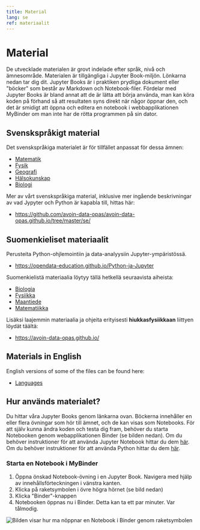 ```yaml
---
title: Material
lang: se
ref: materiaalit
---
```


# Material

De utvecklade materialen är grovt indelade efter språk, nivå och ämnesområde.
Materialen är tillgängliga i Jupyter Book-miljön. Lönkarna nedan tar dig dit.
Jupyter Books är i praktiken prydliga dokument eller "böcker" som består av Markdown och Notebook-filer.
Fördelar med Jupyter Books är bland annat att de är lätta att börja använda, man kan köra koden på förhand så att resultaten syns direkt när någor öppnar den,
och det är smidigt att öppna och editera en notebook i webbapplikationen MyBinder om man inte har de rötta programmen på sin dator.

## Svenskspråkigt material

Det svenskspråkiga materialet är för tillfället anpassat för dessa ämnen:
- <a href="https://opendata-education.github.io/se_Matematik/intro.html" target="_blank">Matematik</a>
- <a href="https://opendata-education.github.io/se_Fysik/intro.html" target="_blank">Fysik</a>
- <a href="https://opendata-education.github.io/se_Geografi/intro.html" target="_blank">Geografi</a>
- <a href="https://opendata-education.github.io/se_Halsokunskap/intro.html" target="_blank">Hälsokunskap</a>
- <a href="https://opendata-education.github.io/se_Biologi/intro.html" target="_blank">Biologi</a>

Mer av vårt svenskspråkiga material, inklusive mer ingående beskrivningar av vad Jypyter och Python är kapabla till, hittas här:
- <a href="avoin-data-opas.github.io/se/" target="_blank">https://github.com/avoin-data-opas/avoin-data-opas.github.io/tree/master/se/</a>


## Suomenkieliset materiaalit

Perusteita Python-ohjlemointiin ja data-analyysiin Jupyter-ympäristössä.
- <a href="https://opendata-education.github.io/Python-ja-Jupyter" target="_blank">https://opendata-education.github.io/Python-ja-Jupyter</a>

Suomenkielistä materiaalia löytyy tällä hetkellä seuraavista aiheista:
- <a href="https://opendata-education.github.io/Biologia" target="_blank">Biologia</a>
- <a href="https://opendata-education.github.io/Fysiikka" target="_blank">Fysiikka</a>
- <a href="https://opendata-education.github.io/Maantiede" target="_blank">Maantiede</a>
- <a href="https://opendata-education.github.io/Matematiikka" target="_blank">Matematiikka</a>

Lisäksi laajemmin materiaalia ja ohjeita erityisesti **hiukkasfysiikkaan** liittyen löydät täältä:
- <a href="https://avoin-data-opas.github.io/" target="_blank">https://avoin-data-opas.github.io/</a>

## Materials in English


English versions of some of the files can be found here:
- <a href="https://opendata-education.github.io/Languages" target="_blank">Languages</a>

## Hur används materialet?

Du hittar våra Jupyter Books genom länkarna ovan.
Böckerna innehåller en eller flera övningar som hör till ämnet, och de kan visas som Notebooks.
För att själv kunna ändra koden och testa dig fram, behöver du starta Notebooken genom webapplikationen Binder (se bilden nedan).
Om du behöver instruktioner för att använda Jupyter Notebook hittar du dem [här](/se/jupyter/jupyter-aloitus.html).
Om du behöver instruktioner för att använda Python hittar du dem [här](/se/jupyter/python.html).


### Starta en Notebook i MyBinder

1. Öppna önskad Notebook-övning i en Jupyter Book. Navigera med hjälp av innehållsförteckningen i vänstra kanten.
1. Klicka på raketsymbolen i övre högra hörnet (se bild nedan)
1. Klicka "Binder"-knappen
1. Notebooken öppnas nu i Binder. Detta kan ta ett par minuter. Var tålmodig.


![Bilden visar hur ma nöppnar en Notebook i Binder genom raketsymbolen](/assets/img/jupyter-book-example.png)
